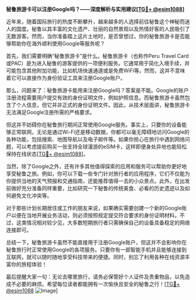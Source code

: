 **秘鲁旅游卡可以注册Google吗？——深度解析与实用建议[[TG💪+ @esim1088](https://t.me/s/esim1088)]**

近年来，随着国际旅行的热度不断攀升，越来越多的人选择前往秘鲁这个神秘而迷人的国度。秘鲁以其丰富的文化遗产、壮丽的自然景观以及热情好客的人民吸引了无数游客。然而，当你准备踏上这片土地时，是否曾想过，你的秘鲁旅游卡是否能够帮助你在海外顺利使用Google等服务呢？

首先，我们需要明确“秘鲁旅游卡”是什么。秘鲁旅游卡（也称作Peru Travel Card或PAC）是为进入秘鲁的游客提供的一项便利服务。它通常用于简化入境手续，并可能包含其他附加功能，比如机场快速通道或是免费WiFi等。然而，这并不意味着它可以直接作为身份验证工具来注册Google账户。

那么，问题来了：秘鲁旅游卡能用来注册Google吗？答案是不能。Google的账户注册流程需要用户提交有效的身份证明文件，例如护照信息。而秘鲁旅游卡虽然包含了个人信息，但它并非正式的身份证明文件。因此，从技术层面讲，秘鲁旅游卡无法满足Google注册所需的严格要求。

但这并不妨碍你在秘鲁旅行期间正常使用Google服务。事实上，只要你的设备能够正常联网，无论是通过Wi-Fi还是移动数据，你都可以毫无障碍地访问Google的各种功能，包括搜索、地图导航以及电子邮件等。如果你担心在旅行中遇到网络问题，可以考虑提前购买一张支持全球漫游的eSIM卡，这样即便身处异地也能轻松保持在线状态[[TG💪+ @esim1088](https://t.me/s/esim1088)]。

当然，除了Google之外，还有许多其他值得探索的应用和服务可以帮助你更好地享受秘鲁之旅。例如，你可以下载一些专门针对旅行者的应用程序，它们不仅能为你提供当地的天气预报和交通指南，还能推荐值得一去的小众景点。此外，在出发前做好充分准备同样重要，比如研究一下秘鲁的传统美食、必看的历史遗迹以及如何避免文化冲突等。

对于那些计划长期居住或工作的朋友来说，如果确实需要创建一个新的Google账户以便在当地开展业务活动，则必须按照规定提交符合要求的身份证明材料。不过，这类情况相对较少见，大多数短期旅行者只需确保自己的设备具备稳定的网络连接即可。

总结一下，秘鲁旅游卡虽然不能直接用于注册Google账户，但这并不会影响你在秘鲁旅行时正常使用Google的各项服务。只要你有一部智能手机并且能够连接到互联网，就可以随时随地享受科技带来的便捷。同时，别忘了利用各种在线资源丰富你的旅程体验！

最后提醒大家一句：无论去哪里旅行，请务必保管好个人证件及贵重物品，以免造成不必要的麻烦。希望每位读者都能拥有一次愉快且安全的秘鲁之行！[[TG💪+ @esim1088](https://t.me/s/esim1088) ![Image](https://i.postimg.cc/4NQfJmqS/Snipaste-2025-05-13-00-14-12.png)]